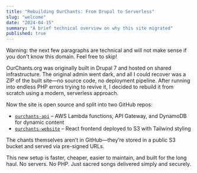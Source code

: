 ```yaml
---
title: "Rebuilding OurChants: From Drupal to Serverless"
slug: "welcome"
date: "2024-04-15"
summary: "A brief technical overview on why this site migrated"
published: true
---
```


Warning: the next few paragraphs are technical and will not make sense if you don't know this domain. Feel free to skip!

OurChants.org was originally built in Drupal 7 and hosted on shared infrastructure. The original admin went dark, and all I could recover was a ZIP of the built site—no source code, no deployment pipeline. After running into endless PHP errors trying to revive it, I decided to rebuild it from scratch using a modern, serverless approach.

Now the site is open source and split into two GitHub repos:

- [`ourchants-api`](https://github.com/ford-at-home/ourchants-api) – AWS Lambda functions, API Gateway, and DynamoDB for dynamic content  
- [`ourchants-website`](https://github.com/ford-at-home/ourchants-website) – React frontend deployed to S3 with Tailwind styling

The chants themselves aren’t in GitHub—they’re stored in a public S3 bucket and served via pre-signed URLs.

This new setup is faster, cheaper, easier to maintain, and built for the long haul. No servers. No PHP. Just sacred songs delivered simply and securely.
